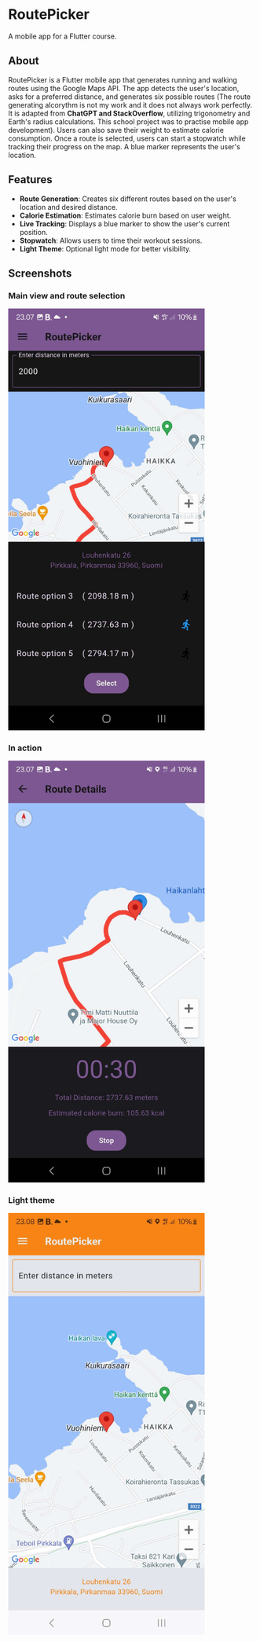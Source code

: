 # RoutePicker
A mobile app for a Flutter course.

## About  

RoutePicker is a Flutter mobile app that generates running and walking routes using the Google Maps API. The app detects the user's location, asks for a preferred distance, and generates six possible routes (The route generating alcorythm is not my work and it does not always work perfectly. It is adapted from **ChatGPT and StackOverflow**, utilizing trigonometry and Earth's radius calculations. This school project was to practise mobile app development). Users can also save their weight to estimate calorie consumption. Once a route is selected, users can start a stopwatch while tracking their progress on the map. A blue marker represents the user's location.  

## Features  

- **Route Generation**: Creates six different routes based on the user's location and desired distance.  
- **Calorie Estimation**: Estimates calorie burn based on user weight.  
- **Live Tracking**: Displays a blue marker to show the user's current position.  
- **Stopwatch**: Allows users to time their workout sessions.  
- **Light Theme**: Optional light mode for better visibility.  

## Screenshots  

### Main view and route selection
<img src="/readme-images/selecting.jpg" alt="Main View" width="400"/>  

### In action  
<img src="/readme-images/tracking.jpg" alt="Stopwatch Running" width="400"/>  

### Light theme
<img src="/readme-images/lightmode.jpg" alt="Light Theme" width="400"/>
 
